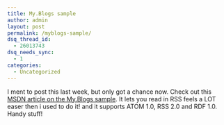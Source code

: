 ```yaml
---
title: My.Blogs sample
author: admin
layout: post
permalink: /myblogs-sample/
dsq_thread_id:
  - 26013743
dsq_needs_sync:
  - 1
categories:
  - Uncategorized
---
```

I ment to post this last week, but only got a chance now. Check out this [MSDN article on the My.Blogs sample][1]. It lets you read in RSS feels a LOT easer then i used to do it! and it supports ATOM 1.0, RSS 2.0 and RDF 1.0. Handy stuff!

 [1]: http://msdn.microsoft.com/library/default.asp?url=/library/en-us/dnvs05/html/MyBlogsGetStart.asp